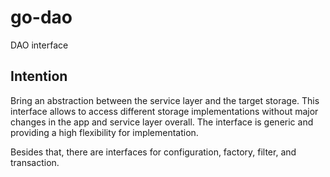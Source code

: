 # go-dao
DAO interface

## Intention
Bring an abstraction between the service layer and the target storage. This interface allows to access different storage implementations without major changes in the app and service layer overall.
The interface is generic and providing a high flexibility for implementation.

Besides that, there are interfaces for configuration, factory, filter, and transaction.
